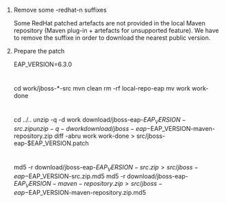 1. Remove some -redhat-n suffixes
     
    Some RedHat patched artefacts are not provided in the local Maven repository (Maven plug-in + artefacts for unsupported feature). We have to remove the suffixe in order to download the nearest public version.

2. Prepare the patch

    EAP_VERSION=6.3.0
    #
    cd work/jboss-*-src
    mvn clean
    rm -rf local-repo-eap
    mv work work-done
    #
    cd ../..
    unzip -q -d work download/jboss-eap-$EAP_VERSION-src.zip
    unzip -q -d work download/jboss-eap-$EAP_VERSION-maven-repository.zip
    diff -abru work work-done > src/jboss-eap-$EAP_VERSION.patch
    #
    md5 -r download/jboss-eap-$EAP_VERSION-src.zip > src/jboss-eap-$EAP_VERSION-src.zip.md5
    md5 -r download/jboss-eap-$EAP_VERSION-maven-repository.zip > src/jboss-eap-$EAP_VERSION-maven-repository.zip.md5
